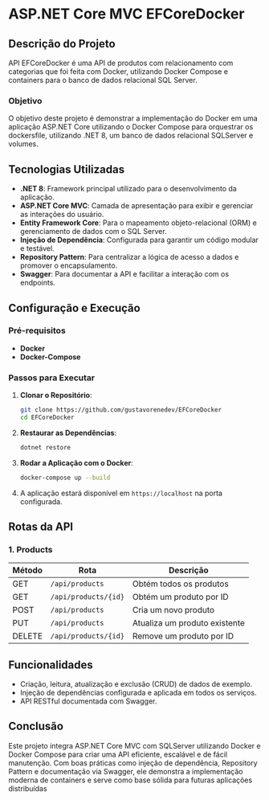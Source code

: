 # ASP.NET Core MVC EFCoreDocker

## Descrição do Projeto

API EFCoreDocker é uma API de produtos com relacionamento com categorias que foi feita com Docker, utilizando Docker Compose e containers para o banco de dados relacional SQL Server.

### Objetivo

O objetivo deste projeto é demonstrar a implementação do Docker em uma aplicação ASP.NET Core utilizando o Docker Compose para orquestrar os dockersfile, utilizando .NET 8, um banco de dados relacional SQLServer e volumes.

## Tecnologias Utilizadas

- **.NET 8**: Framework principal utilizado para o desenvolvimento da aplicação.
- **ASP.NET Core MVC**: Camada de apresentação para exibir e gerenciar as interações do usuário.
- **Entity Framework Core**: Para o mapeamento objeto-relacional (ORM) e gerenciamento de dados com o SQL Server.
- **Injeção de Dependência**: Configurada para garantir um código modular e testável.
- **Repository Pattern**: Para centralizar a lógica de acesso a dados e promover o encapsulamento.
- **Swagger**: Para documentar a API e facilitar a interação com os endpoints.

## Configuração e Execução

### Pré-requisitos

- **Docker**
- **Docker-Compose**

### Passos para Executar

1. **Clonar o Repositório**:
   ```bash
   git clone https://github.com/gustavorenedev/EFCoreDocker
   cd EFCoreDocker
   ```

2. **Restaurar as Dependências**:
   ```bash
   dotnet restore
   ```

3. **Rodar a Aplicação com o Docker**:
   ```bash
   docker-compose up --build
   ```
  
4. A aplicação estará disponível em `https://localhost` na porta configurada.

## Rotas da API

### 1. Products

| Método | Rota                  | Descrição                             |
|--------|-----------------------|---------------------------------------|
| GET    | `/api/products`       | Obtém todos os produtos               |
| GET    | `/api/products/{id}`  | Obtém um produto por ID               |
| POST   | `/api/products`       | Cria um novo produto                  |
| PUT    | `/api/products`       | Atualiza um produto existente         |
| DELETE | `/api/products/{id}`  | Remove um produto por ID              |


## Funcionalidades

- Criação, leitura, atualização e exclusão (CRUD) de dados de exemplo.
- Injeção de dependências configurada e aplicada em todos os serviços.
- API RESTful documentada com Swagger.

## Conclusão

Este projeto integra ASP.NET Core MVC com SQLServer utilizando Docker e Docker Compose para criar uma API eficiente, escalável e de fácil manutenção. Com boas práticas como injeção de dependência, Repository Pattern e documentação via Swagger, ele demonstra a implementação moderna de containers e serve como base sólida para futuras aplicações distribuídas
